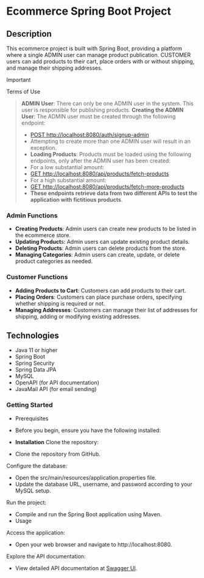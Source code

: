 # Ecommerce Spring Boot Project

## Description

This ecommerce project is built with Spring Boot, providing a platform where a single ADMIN user can manage product publication. CUSTOMER users can add products to their cart, place orders with or without shipping, and manage their shipping addresses.

>[!IMPORTANT]
>Terms of Use

 >**ADMIN User**: There can only be one ADMIN user in the system. This user is responsible for publishing products.
>**Creating the ADMIN User**: The ADMIN user must be created through the following endpoint:
>  - [POST http://localhost:8080/auth/signup-admin](http://localhost:8080/auth/signup-admin)
 > - Attempting to create more than one ADMIN user will result in an exception.
>- **Loading Products**: Products must be loaded using the following endpoints, only after the ADMIN user has been created:
>  - For a low substantial amount:
   > - [GET http://localhost:8080/api/products/fetch-products](http://localhost:8080/api/products/fetch-products)
>  - For a high substantial amount:
   > - [GET http://localhost:8080/api/products/fetch-more-products](http://localhost:8080/api/products/fetch-more-products)
 > - **These endpoints retrieve data from two different APIs to test the application with fictitious products**.

### Admin Functions
- **Creating Products**: Admin users can create new products to be listed in the ecommerce store.
- **Updating Product**s: Admin users can update existing product details.
- **Deleting Products**: Admin users can delete products from the store.
- **Managing Categories**: Admin users can create, update, or delete product categories as needed.

### Customer Functions

- **Adding Products to Cart**: Customers can add products to their cart.
- **Placing Orders**: Customers can place purchase orders, specifying whether shipping is required or not.
- **Managing Addresses**: Customers can manage their list of addresses for shipping, adding or modifying existing addresses.

## Technologies

- Java 11 or higher
- Spring Boot
- Spring Security
- Spring Data JPA
- MySQL
- OpenAPI (for API documentation)
- JavaMail API (for email sending)

### Getting Started
- Prerequisites
- Before you begin, ensure you have the following installed:

- **Installation**
 Clone the repository:
- Clone the repository from GitHub.
  
 Configure the database:
- Open the src/main/resources/application.properties file.
- Update the database URL, username, and password according to your MySQL setup.
  
 Run the project:
- Compile and run the Spring Boot application using Maven.
- Usage
  
 Access the application:
- Open your web browser and navigate to http://localhost:8080.
  
Explore the API documentation:
- View detailed API documentation at [Swagger UI](http://localhost:8080/swagger-ui.html).
